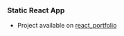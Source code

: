 ### Static React App
   * Project available on [react_portfolio](https://jackkiwema.com/react_portfolio/)
